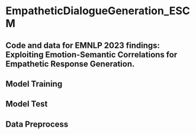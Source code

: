 # EmpatheticDialogueGeneration_ESCM
## Code and data for EMNLP 2023 findings: Exploiting Emotion-Semantic Correlations for Empathetic Response Generation.

## Model Training

## Model Test

## Data Preprocess
